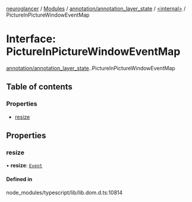 [neuroglancer](../README.md) / [Modules](../modules.md) / [annotation/annotation\_layer\_state](../modules/annotation_annotation_layer_state.md) / [<internal\>](../modules/annotation_annotation_layer_state._internal_.md) / PictureInPictureWindowEventMap

# Interface: PictureInPictureWindowEventMap

[annotation/annotation_layer_state](../modules/annotation_annotation_layer_state.md).[<internal>](../modules/annotation_annotation_layer_state._internal_.md).PictureInPictureWindowEventMap

## Table of contents

### Properties

- [resize](annotation_annotation_layer_state._internal_.PictureInPictureWindowEventMap.md#resize)

## Properties

### resize

• **resize**: [`Event`](../modules/annotation_annotation_layer_state._internal_.md#event)

#### Defined in

node_modules/typescript/lib/lib.dom.d.ts:10814

